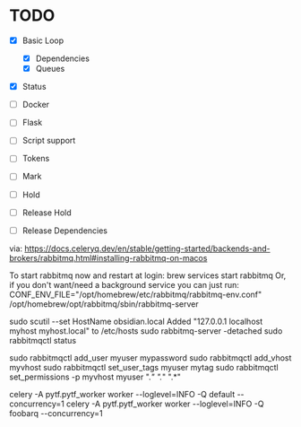 # TODO

- [x] Basic Loop
  - [x] Dependencies
  - [x] Queues
- [x] Status
- [ ] Docker
- [ ] Flask
- [ ] Script support
- [ ] Tokens
- [ ] Mark
- [ ] Hold
- [ ] Release Hold
- [ ] Release Dependencies


via: https://docs.celeryq.dev/en/stable/getting-started/backends-and-brokers/rabbitmq.html#installing-rabbitmq-on-macos

To start rabbitmq now and restart at login:
  brew services start rabbitmq
Or, if you don't want/need a background service you can just run:
  CONF_ENV_FILE="/opt/homebrew/etc/rabbitmq/rabbitmq-env.conf" /opt/homebrew/opt/rabbitmq/sbin/rabbitmq-server


sudo scutil --set HostName obsidian.local
Added "127.0.0.1       localhost myhost myhost.local" to /etc/hosts
sudo rabbitmq-server -detached
sudo rabbitmqctl status

sudo rabbitmqctl add_user myuser mypassword
sudo rabbitmqctl add_vhost myvhost
sudo rabbitmqctl set_user_tags myuser mytag
sudo rabbitmqctl set_permissions -p myvhost myuser ".*" ".*" ".*"


celery -A pytf.pytf_worker worker --loglevel=INFO -Q default --concurrency=1
celery -A pytf.pytf_worker worker --loglevel=INFO -Q foobarq --concurrency=1
